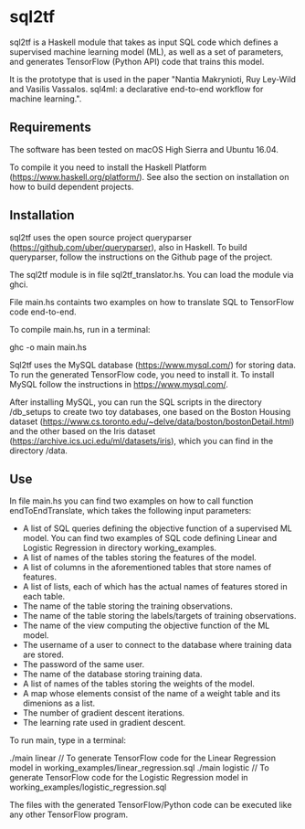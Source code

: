 # sql2tf

sql2tf is a Haskell module that takes as input SQL code which defines a supervised machine
learning model (ML), as well as a set of parameters, and generates TensorFlow (Python API) code
that trains this model.

It is the prototype that is used in the paper
"Nantia Makrynioti, Ruy Ley-Wild and Vasilis Vassalos. sql4ml: a declarative end-to-end workflow for machine learning.".

## Requirements

The software has been tested on macOS High Sierra and Ubuntu 16.04.

To compile it you need to install the Haskell Platform (https://www.haskell.org/platform/).
See also the section on installation on how to build dependent projects.

## Installation

sql2tf uses the open source project queryparser (https://github.com/uber/queryparser), also in Haskell.
To build queryparser, follow the instructions on the Github page of the project.

The sql2tf module is in file sql2tf_translator.hs.
You can load the module via ghci.

File main.hs containts two examples on how to translate SQL to TensorFlow code end-to-end.

To compile main.hs, run in a terminal:

   ghc -o main main.hs

Sql2tf uses the MySQL database (https://www.mysql.com/) for storing data.
To run the generated TensorFlow code, you need to install it.
To install MySQL follow the instructions in https://www.mysql.com/.

After installing MySQL, you can run the SQL scripts in the directory /db_setups to create two toy databases, one based
on the Boston Housing dataset (https://www.cs.toronto.edu/~delve/data/boston/bostonDetail.html) and the other based
on the Iris dataset (https://archive.ics.uci.edu/ml/datasets/iris), which you can find in the directory /data.

## Use

In file main.hs you can find two examples on how to call function endToEndTranslate, which takes the following input parameters:

* A list of SQL queries defining the objective function of a supervised ML model.
You can find two examples of SQL code defining Linear and Logistic Regression in directory working_examples.
* A list of names of the tables storing the features of the model.
* A list of columns in the aforementioned tables that store names of features.
* A list of lists, each of which has the actual names of features stored in each table.
* The name of the table storing the training observations.
* The name of the table storing the labels/targets of training observations.
* The name of the view computing the objective function of the ML model.
* The username of a user to connect to the database where training data are stored.
* The password of the same user.
* The name of the database storing training data.
* A list of names of the tables storing the weights of the model.
* A map whose elements consist of the name of a weight table and its dimenions as a list.
* The number of gradient descent iterations.
* The learning rate used in gradient descent.

To run main, type in a terminal:

   ./main linear // To generate TensorFlow code for the Linear Regression model in working_examples/linear_regression.sql
   ./main logistic // To generate TensorFlow code for the Logistic Regression model in working_examples/logistic_regression.sql

The files with the generated TensorFlow/Python code can be executed like any other TensorFlow program.







